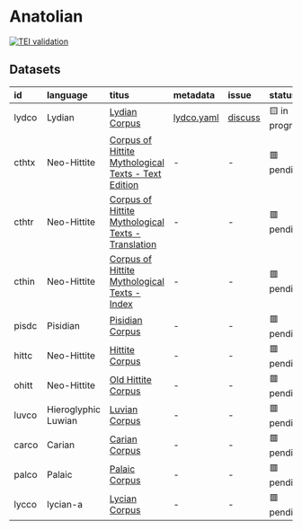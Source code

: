 # Anatolian
[![TEI validation](https://github.com/TITUS-2-0/anatolian/actions/workflows/validate.yaml/badge.svg?branch=main)](https://github.com/TITUS-2-0/anatolian/actions/workflows/validate.yaml)
## Datasets
| id    | language            | titus                                                                                                                          | metadata                                                                         | issue                                                      | status         |
|:------|:--------------------|:-------------------------------------------------------------------------------------------------------------------------------|:---------------------------------------------------------------------------------|:-----------------------------------------------------------|:---------------|
| lydco | Lydian              | [Lydian Corpus](http://titus.uni-frankfurt.de/texte/etcs/anatol/lydian/lydco.htm)                                              | [lydco.yaml](https://github.com/TITUS-2-0/metadata/blob/main/curated/lydco.yaml) | [discuss](https://github.com/TITUS-2-0/anatolian/issues/1) | 🟨 in progress |
| cthtx | Neo-Hittite         | [Corpus of Hittite Mythological Texts - Text Edition](http://titus.uni-frankfurt.de/texte/etcs/anatol/hittite/cthtx/cthtx.htm) | -                                                                                | -                                                          | 🟥 pending     |
| cthtr | Neo-Hittite         | [Corpus of Hittite Mythological Texts - Translation](http://titus.uni-frankfurt.de/texte/etcs/anatol/hittite/cthtr/cthtr.htm)  | -                                                                                | -                                                          | 🟥 pending     |
| cthin | Neo-Hittite         | [Corpus of Hittite Mythological Texts - Index](http://titus.uni-frankfurt.de/texte/etcs/anatol/hittite/cthin/cthin.htm)        | -                                                                                | -                                                          | 🟥 pending     |
| pisdc | Pisidian            | [Pisidian Corpus](http://titus.uni-frankfurt.de/texte/etcs/anatol/pisidic/pisdc.htm)                                           | -                                                                                | -                                                          | 🟥 pending     |
| hittc | Neo-Hittite         | [Hittite Corpus](http://titus.uni-frankfurt.de/texte/etcc/anatol/hittite/hittcorp/hittc.htm)                                   | -                                                                                | -                                                          | 🟥 pending     |
| ohitt | Neo-Hittite         | [Old Hittite Corpus](http://titus.uni-frankfurt.de/texte/etcc/anatol/hittite/ohittcrp/ohitt.htm)                               | -                                                                                | -                                                          | 🟥 pending     |
| luvco | Hieroglyphic Luwian | [Luvian Corpus](http://titus.uni-frankfurt.de/texte/etcc/anatol/luvian/luvco.htm)                                              | -                                                                                | -                                                          | 🟥 pending     |
| carco | Carian              | [Carian Corpus](http://titus.uni-frankfurt.de/texte/etcc/anatol/carian/carco.htm)                                              | -                                                                                | -                                                          | 🟥 pending     |
| palco | Palaic              | [Palaic Corpus](http://titus.uni-frankfurt.de/texte/etcc/anatol/palaic/palco.htm)                                              | -                                                                                | -                                                          | 🟥 pending     |
| lycco | lycian-a            | [Lycian Corpus](http://titus.uni-frankfurt.de/texte/etcs/anatol/lycian/lycco.htm)                                              | -                                                                                | -                                                          | 🟥 pending     |